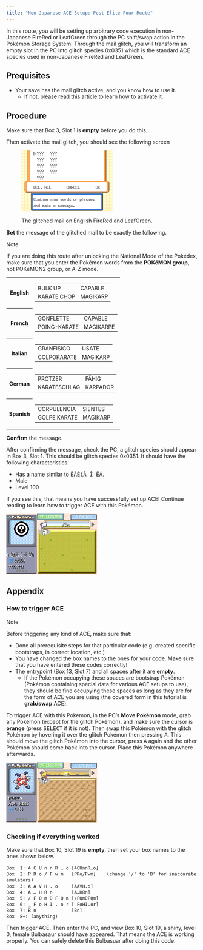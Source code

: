 ```yaml
---
title: "Non-Japanese ACE Setup: Post-Elite Four Route"
---
```

In this route, you will be setting up arbitrary code execution in non-Japanese FireRed or LeafGreen through the PC shift/swap action in the Pokémon Storage System. Through the mail glitch, you will transform an empty slot in the PC into glitch species 0x0351 which is the standard ACE species used in non-Japanese FireRed and LeafGreen.

## Prequisites

*   Your save has the mail glitch active, and you know how to use it.
    +   If not, please read [this article](../mail-glitch.md) to learn how to activate it.

## Procedure

Make sure that Box 3, Slot 1 is **empty** before you do this.

Then activate the mail glitch, you should see the following screen

<figure markdown="span">

![Image](../../../assets/images/frlg/getting-started/mail-glitch/mail-glitch-example.png)
<figcaption markdown="span">

The glitched mail on English FireRed and LeafGreen.

</figcaption>

</figure>

**Set** the message of the glitched mail to be exactly the following.

<div class="admonition note" markdown="block">
<p class="admonition-title">Note</p>

If you are doing this route after unlocking the National Mode of the Pokédex, make sure that you enter the Pokémon words from the **POKéMON group**, not POKéMON2 group, or A-Z mode.

</div>

<table>
    <tbody>
        <tr>
            <th scope="row">English</th>
            <td>
                <table>
                    <tbody>
                        <tr>
                            <td>BULK UP</td>
                            <td>CAPABLE</td>
                        </tr>
                        <tr>
                            <td>KARATE CHOP</td>
                            <td>MAGIKARP</td>
                        </tr>
                    </tbody>
                </table>
            </td>
        </tr>
        <tr>
            <th scope="row">French</th>
            <td>
                <table>
                    <tbody>
                        <tr>
                            <td>GONFLETTE</td>
                            <td>CAPABLE</td>
                        </tr>
                        <tr>
                            <td>POING-KARATE</td>
                            <td>MAGIKARPE</td>
                        </tr>
                    </tbody>
                </table>
            </td>
        </tr>
        <tr>
            <th scope="row">Italian</th>
            <td>
                <table>
                    <tbody>
                        <tr>
                            <td>GRANFISICO</td>
                            <td>USATE</td>
                        </tr>
                        <tr>
                            <td>COLPOKARATE</td>
                            <td>MAGIKARP</td>
                        </tr>
                    </tbody>
                </table>
            </td>
        </tr>
        <tr>
            <th scope="row">German</th>
            <td>
                <table>
                    <tbody>
                        <tr>
                            <td>PROTZER</td>
                            <td>FÄHIG</td>
                        </tr>
                        <tr>
                            <td>KARATESCHLAG</td>
                            <td>KARPADOR</td>
                        </tr>
                    </tbody>
                </table>
            </td>
        </tr>
        <tr>
            <th scope="row">Spanish</th>
            <td>
                <table>
                    <tbody>
                        <tr>
                            <td>CORPULENCIA</td>
                            <td>SIENTES</td>
                        </tr>
                        <tr>
                            <td>GOLPE KARATE</td>
                            <td>MAGIKARP</td>
                        </tr>
                    </tbody>
                </table>
            </td>
        </tr>
    </tbody>
</table>

**Confirm** the message.

After confirming the message, check the PC, a glitch species should appear in Box 3, Slot 1. This should be glitch species 0x0351. It should have the following characteristics:

*   Has a name similar to <samp>ËÁÈîÂ Î ËÁ</samp>.
*   Male
*   Level 100

If you see this, that means you have successfully set up ACE! Continue reading to learn how to trigger ACE with this Pokémon.

![The Pokémon PC interface with the cursor hovering over a question mark. The black and white circled question mark has an unintelligible name, is male, and level 100.](../../../assets/images/frlg/getting-started/non-jpn-ace/0351-in-box.png)

## Appendix

### How to trigger ACE

<div class="admonition note" markdown="block">
<p class="admonition-title">Note</p>

Before triggering any kind of ACE, make sure that:

*   Done all prerequisite steps for that particular code (e.g. created specific bootstraps, in correct location, etc.)
*   You have changed the box names to the ones for your code. Make sure that you have entered these codes correctly!
*   The entrypoint (Box 13, Slot 7) and all spaces after it are **empty**.
    +   If the Pokémon occupying these spaces are bootstrap Pokémon (Pokémon containing special data for various ACE setups to use), they should be fine occupying these spaces as long as they are for the form of ACE you are using (the covered form in this tutorial is **grab/swap** ACE).

</div>

To trigger ACE with this Pokémon, in the PC’s **Move Pokémon** mode, grab any Pokémon (except for the glitch Pokémon), and make sure the cursor is **orange** (press <kbd>SELECT</kbd> if it is not). Then swap this Pokémon with the glitch Pokémon by hovering it over the glitch Pokémon then pressing <kbd>A</kbd>. This should move the glitch Pokémon into the cursor, press <kbd>A</kbd> again and the other Pokémon should come back into the cursor. Place this Pokémon anywhere afterwards.

![Swapping two Pokémon in the PC](../../../assets/images/frlg/getting-started/non-jpn-ace/Using0351.png)

### Checking if everything worked

Make sure that Box 10, Slot 19 is **empty**, then set your box names to the ones shown below.

```
Box  1: 4 C U n n R … o	[4CUnnR…o]
Box  2: P R o / F w m  	[PRo/Fwm]    (change '/' to 'B' for inaccurate emulators)
Box  3: A A V H . o    	[AAVH.o]
Box  4: A … H R n      	[A…HRn]
Box  5: / F Q m D F Q m	[/FQmDFQm]
Box  6:	_ F o H I . o r	[ FoHI.or]
Box  7:	B n            	[Bn]
Box  8+: (anything)
```

Then trigger ACE. Then enter the PC, and view Box 10, Slot 19, a shiny, level 0, female Bulbasaur should have appeared. That means the ACE is working properly. You can safely delete this Bulbasuar after doing this code.
